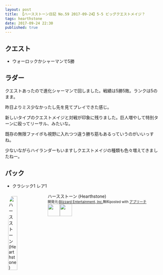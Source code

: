 ```yaml
---
layout: post
title: 【ハースストーン日記 No.59 2017-09-24】5-5 ビッグクエストメイジ？
tags: hearthstone
date: 2017-09-24 22:30
published: true
---
```


## クエスト

* ウォーロックかシャーマンで5勝

## ラダー

クエストあったので進化シャーマンで回しました。戦績は5勝5敗。ランクは5のまま。

昨日よりミス少なかったし先を見てプレイできた感じ。

新しいタイプのクエストメイジと対戦が印象に残りました。巨人増やして特別ターンに殴ってリーサル、みたいな。

既存の無限ファイボも視野に入れつつ違う勝ち筋もあるっていうのがいいっすね。

少ないながらハイランダーもいますしクエストメイジの種類も色々増えてきましたねー。


## パック

* クラシック1 レア1


<div id="appreach-box" style="text-align:left;"><img id="appreach-image" src="https://lh6.ggpht.com/J-_wYHXVmR86Mvq6KNHiSvR0T3WH4wHgVC0OLQEIa1FHVbXARD0zafLA8JEUjo-CqDw=w170" alt="ハースストーン (Hearthstone)" style="float:left; margin:10px; width:25%; max-width:120px; border-radius:10%;"><div class="appreach-info" style="margin: 10px;"><div id="appreach-appname">ハースストーン (Hearthstone)</div><div id="appreach-developer" style="font-size:80%; display:inline-block; _display:inline;">開発元:<a id="appreach-developerurl" href="https://itunes.apple.com/jp/developer/blizzard-entertainment-inc/id306862900?uo=4" target="_blank" rel="nofollow">Blizzard Entertainment, Inc.</a></div><div id="appreach-price" style="font-size:80%; display:inline-block; _display:inline;">無料</div><div class="appreach-powered" style="font-size:80%; display:inline-block; _display:inline;">posted with <a href="http://mama-hack.com/app-reach/" title="アプリーチ" target="_blank" rel="nofollow">アプリーチ</a></div><div class="appreach-links" style="float: left;"><div id="appreach-itunes-link" style="display: inline-block; _display: inline;"><a id="appreach-itunes" href="https://itunes.apple.com/jp/app/%E3%83%8F%E3%83%BC%E3%82%B9%E3%82%B9%E3%83%88%E3%83%BC%E3%83%B3-hearthstone/id625257520?mt=8&amp;uo=4&amp;at=10l4wP" target="_blank" rel="nofollow"><img src="https://nabettu.github.io/appreach/img/itune_ja.svg" style="height:40px;"></a></div><div id="appreach-gplay-link" style="display:inline-block; _display:inline;"><a id="appreach-gplay" href="https://play.google.com/store/apps/details?id=com.blizzard.wtcg.hearthstone" target="_blank" rel="nofollow"><img src="https://nabettu.github.io/appreach/img/gplay_ja.png" style="height:40px;"></a></div></div></div><div class="appreach-footer" style="margin-bottom:10px; clear: left;"></div></div>